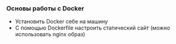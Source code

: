 ### Основы работы с Docker
* Установить Docker себе на машину
* С помощью Dockerfile настроить статический сайт (можно использовать nginx образ)